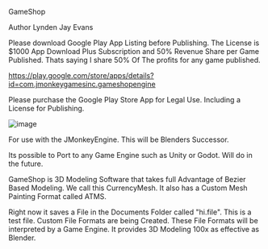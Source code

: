 GameShop

Author Lynden Jay Evans

Please download Google Play App Listing before Publishing.  The License is $1000 App Download Plus Subscription and 
50% Revenue Share per Game Published.  Thats saying I share 50% Of The profits for any game published.

https://play.google.com/store/apps/details?id=com.jmonkeygamesinc.gameshopengine

Please purchase the Google Play Store App for Legal Use.  Including a License for Publishing.

![image](https://drive.google.com/uc?export=view&id=1bCDcmhrg9afUReiLrX7ppnqH-iJBAcym)

For use with the JMonkeyEngine.  This will be Blenders Successor.

Its possible to Port to any Game Engine such as Unity or Godot.  Will do in the future.

GameShop is 3D Modeling Software that takes full Advantage of Bezier Based Modeling.  We call this CurrencyMesh.  It also has a Custom Mesh Painting Format called ATMS. 

Right now it saves a File in the Documents Folder called "hi.file".  This is a test file.  Custom File Formats are being Created.  These File Formats will be interpreted by a Game Engine.  It provides 3D Modeling 100x as effective as Blender.  